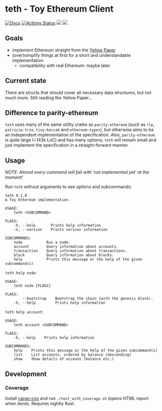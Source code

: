 # teth - Toy Ethereum Client
[![Docs](https://img.shields.io/badge/docs-github.io-informational.svg)](https://bwasty.github.io/teth/teth/index.html)
[![Actions Status](https://wdp9fww0r9.execute-api.us-west-2.amazonaws.com/production/badge/bwasty/teth?style=flat)](https://github.com/bwasty/teth/actions) [![](https://tokei.rs/b1/github/bwasty/teth)](https://github.com/Aaronepower/tokei) [![](https://tokei.rs/b1/github/bwasty/teth?category=comments)](https://github.com/Aaronepower/tokei) 

## Goals
* implement Ethereum straight from the [Yellow Paper](https://github.com/ethereum/yellowpaper/)
* (over)simplify things at first for a short and understandable implementation
  - compatibility with real Ethereum: maybe later

## Current state
There are structs that should cover all necessary data structures, but not much more. Still reading the Yellow Paper...

## Difference to parity-ethereum
`teth` uses many of the same utility crates as `parity-ethereum` (such as `rlp`, `patricia-trie`, `tiny-keccak` and `ethereum-types`), but otherwise aims to be an independent implementation of the specification. Also, `parity-ethereum` is quite large (~143k LoC) and has many options; `teth` will remain small and just implement the specification in a straight-forward manner.

## Usage
_NOTE: Almost every command will fail with 'not implemented yet' at the moment!_

Run `teth` without arguments to see options and subcommands:
```
teth 0.1.0
A Toy Ethereum implementation.

USAGE:
    teth <SUBCOMMAND>

FLAGS:
    -h, --help       Prints help information
    -V, --version    Prints version information

SUBCOMMANDS:
    node           Run a node.
    account        Query information about accounts.
    transaction    Query information about transactions.
    block          Query information about blocks.
    help           Prints this message or the help of the given subcommand(s)
```
`teth help node`:
```
USAGE:
    teth node [FLAGS]

FLAGS:
        --bootstrap    Bootstrap the chain (with the genesis block).
    -h, --help         Prints help information
```
`teth help account`:
```
USAGE:
    teth account <SUBCOMMAND>

FLAGS:
    -h, --help    Prints help information

SUBCOMMANDS:
    help    Prints this message or the help of the given subcommand(s)
    list    List accounts, ordered by balance (descending)
    show    Show details of account (balance etc.)
```


## Development

### Coverage
Install [cargo-cov](https://github.com/kennytm/cov) and run `./test_with_coverage.sh` (opens HTML report when done). Requires nightly Rust.
